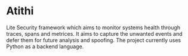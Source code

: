 # Atithi
Lite Security framework which aims to monitor systems health through traces, spans and metrices. It aims to capture the unwanted events and defer them for future analysis and spoofing. The project currently uses Python as a backend language. 